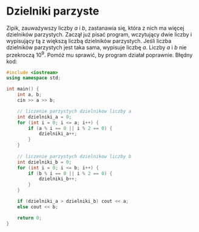 # Dzielniki parzyste

Zipik, zauważywszy liczby $a$ i $b$, zastanawia się, która z nich ma więcej dzielników parzystych. Zaczął już pisać program, wczytujący dwie liczby i wypisujący tą z większą liczbą dzielników parzystych. Jeśli liczba dzielników parzystych jest taka sama, wypisuje liczbę $a$. Liczby $a$ i $b$ nie przekroczą $10^9$. Pomóż mu sprawić, by program działał poprawnie. Błędny kod:

```cpp
#include <iostream>
using namespace std;

int main() {
    int a, b;
    cin >> a >> b;

	// liczenie parzystych dzielnikow liczby a
    int dzielniki_a = 0;
    for (int i = 0; i <= a; i++) {
        if (a % i == 0 || i % 2 == 0) {
            dzielniki_a++;
        }
    }
	
	// liczenie parzystych dzielnikow liczby b
    int dzielniki_b = 0;
    for (int i = 0; i <= b; i++) {
        if (b % i == 0 || i % 2 == 0) {
            dzielniki_b++;
        }
    }

    if (dzielniki_a > dzielniki_b) cout << a;
    else cout << b;

    return 0;
}
```

